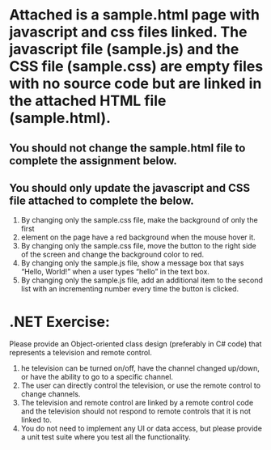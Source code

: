# Attached is a sample.html page with javascript and css files linked.  The javascript file (sample.js) and the CSS file (sample.css) are empty files with no source code but are linked in the attached HTML file (sample.html).
## You should not change the sample.html file to complete the assignment below. 
## You should only update the javascript and CSS file attached to complete the below.
1. By changing only the sample.css file, make the background of only the first <li> element on the page have a red background when the mouse hover it.
2. By changing only the sample.css file, move the button to the right side of the screen and change the background color to red.
3. By changing only the sample.js file, show a message box that says “Hello, World!” when a user types “hello” in the text box.
4. By changing only the sample.js file, add an additional item to the second list with an incrementing number every time the button is clicked.

# .NET Exercise:
Please provide an Object-oriented class design (preferably in C# code) that represents a television and remote control. 
1. he television can be turned on/off, have the channel changed up/down, or have the ability to go to a specific channel. 
2. The user can directly control the television, or use the remote control to change channels. 
3. The television and remote control are linked by a remote control code and the television should not respond to remote controls that it is not linked to. 
4. You do not need to implement any UI or data access, but please provide a unit test suite where you test all the functionality.
